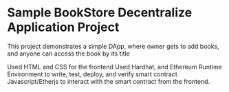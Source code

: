# Sample BookStore Decentralize Application Project

This project demonstrates a simple DApp, where owner gets to add books, and anyone can access the book by its title

Used HTML and CSS for the frontend
Used Hardhat, and Ethereum Runtime Environment to write, test, deploy, and verify smart contract
Javascript/Etherjs to interact with the smart contract from the frontend.
